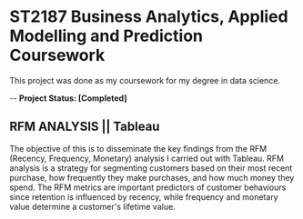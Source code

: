 # ST2187 Business Analytics, Applied Modelling and Prediction Coursework

This project was done as my coursework for my degree in data science.

-- **Project Status: [Completed]**

## RFM ANALYSIS || Tableau

The objective of this is to disseminate the key findings from the RFM (Recency, Frequency, Monetary) analysis I carried out with Tableau. RFM analysis is a strategy for segmenting customers based on their most recent purchase, how frequently they make purchases, and how much money they spend. The RFM metrics are important predictors of customer behaviours since retention is influenced by recency, while frequency and monetary value determine a customer's lifetime value.